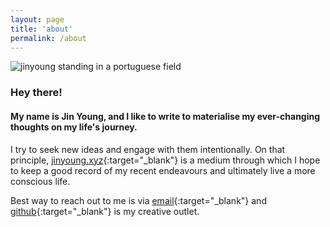 ```yaml
---
layout: page
title: 'about'
permalink: /about
---
```

<div class='profile-pic'>
<img src="{{ site.baseurl }}/assets/images/obidos.jpeg" id='circular' alt='jinyoung standing in a portuguese field'>
</div>

### Hey there!

#### My name is Jin Young, and I like to write to materialise my ever-changing thoughts on my life's journey. 

I try to seek new ideas and engage with them intentionally. On that principle, [jinyoung.xyz](https://jinyoung.xyz/){:target="_blank"} is a medium through which I hope to keep a good record of my recent endeavours and ultimately live a more conscious life. 

Best way to reach out to me is via [email](mailto:jinyoungsjourney@gmail.com){:target="_blank"} and [github](https://github.com/jinyoungch0i){:target="_blank"} is my creative outlet.
